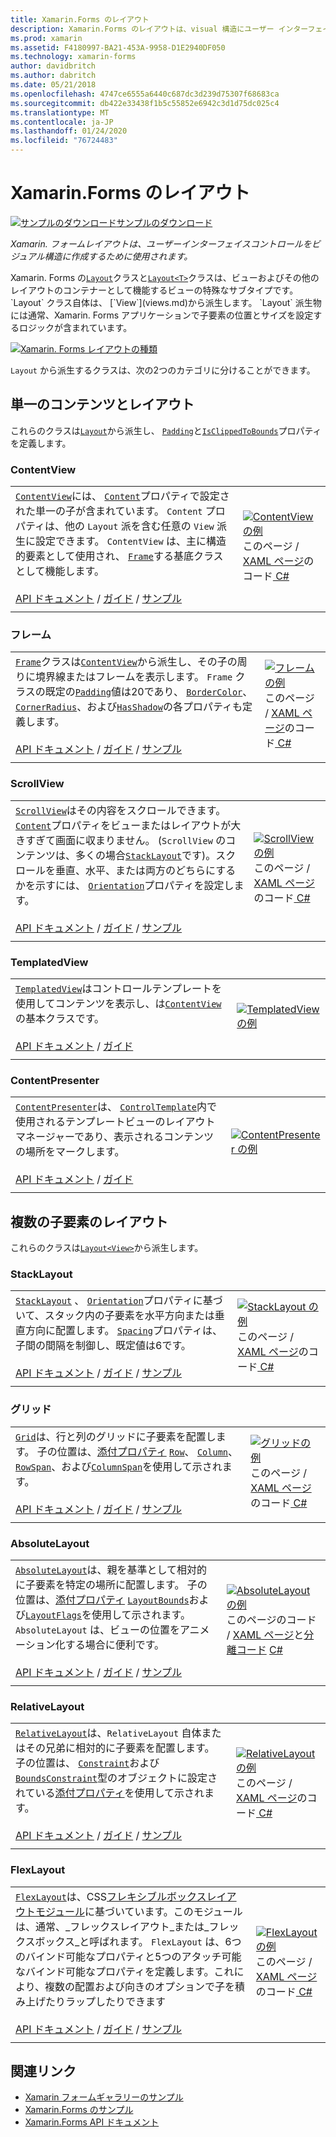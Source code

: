 ```yaml
---
title: Xamarin.Forms のレイアウト
description: Xamarin.Forms のレイアウトは、visual 構造にユーザー インターフェイス コントロールの作成に使用されます。 この記事では、Xamarin.Forms のレイアウトを示します。
ms.prod: xamarin
ms.assetid: F4180997-BA21-453A-9958-D1E2940DF050
ms.technology: xamarin-forms
author: davidbritch
ms.author: dabritch
ms.date: 05/21/2018
ms.openlocfilehash: 4747ce6555a6440c687dc3d239d75307f68683ca
ms.sourcegitcommit: db422e33438f1b5c55852e6942c3d1d75dc025c4
ms.translationtype: MT
ms.contentlocale: ja-JP
ms.lasthandoff: 01/24/2020
ms.locfileid: "76724483"
---
```

# <a name="xamarinforms-layouts"></a>Xamarin.Forms のレイアウト

[![サンプルのダウンロード](~/media/shared/download.png)サンプルのダウンロード](https://docs.microsoft.com/samples/xamarin/xamarin-forms-samples/formsgallery)

_Xamarin. フォームレイアウトは、ユーザーインターフェイスコントロールをビジュアル構造に作成するために使用されます。_

Xamarin. Forms の[`Layout`](xref:Xamarin.Forms.Layout)クラスと[`Layout<T>`](xref:Xamarin.Forms.Layout`1)クラスは、ビューおよびその他のレイアウトのコンテナーとして機能するビューの特殊なサブタイプです。 `Layout` クラス自体は、 [`View`](views.md)から派生します。 `Layout` 派生物には通常、Xamarin. Forms アプリケーションで子要素の位置とサイズを設定するロジックが含まれています。

[![Xamarin. Forms レイアウトの種類](layouts-images/layouts-sml.png "Xamarin. Forms レイアウトの種類")](layouts-images/layouts.png#lightbox "Xamarin. Forms レイアウトの種類")

`Layout` から派生するクラスは、次の2つのカテゴリに分けることができます。

## <a name="layouts-with-single-content"></a>単一のコンテンツとレイアウト

これらのクラスは[`Layout`](xref:Xamarin.Forms.Layout)から派生し、 [`Padding`](xref:Xamarin.Forms.Layout.Padding)と[`IsClippedToBounds`](xref:Xamarin.Forms.Layout.IsClippedToBounds)プロパティを定義します。

<a name="contentView" />

### <a name="contentview"></a>ContentView

|     |     |
| --- | --- |
| [`ContentView`](xref:Xamarin.Forms.ContentView)には、 [`Content`](xref:Xamarin.Forms.ContentView.Content)プロパティで設定された単一の子が含まれています。 `Content` プロパティは、他の `Layout` 派を含む任意の `View` 派生に設定できます。 `ContentView` は、主に構造的要素として使用され、 [`Frame`](#frame)する基底クラスとして機能します。<br /><br />[API ドキュメント](xref:Xamarin.Forms.ContentView) / [ガイド](~/xamarin-forms/user-interface/layouts/contentview.md) / [サンプル](https://docs.microsoft.com/samples/xamarin/xamarin-forms-samples/userinterface-contentviewdemos/) | [![ContentView の例](layouts-images/ContentView.png "ContentView の例")](layouts-images/ContentView-Large.png#lightbox "ContentView の例")<br />このページ / [XAML ページ](https://github.com/xamarin/xamarin-forms-samples/blob/master/FormsGallery/FormsGallery/FormsGallery/XamlExamples/ContentViewDemoPage.xaml)のコード[ C# ](https://github.com/xamarin/xamarin-forms-samples/blob/master/FormsGallery/FormsGallery/FormsGallery/CodeExamples/ContentViewDemoPage.cs) |
|     |     |

<a named="frame" />

### <a name="frame"></a>フレーム

|     |     |
| --- | --- |
| [`Frame`](xref:Xamarin.Forms.Frame)クラスは[`ContentView`](#contentView)から派生し、その子の周りに境界線またはフレームを表示します。 `Frame` クラスの既定の[`Padding`](xref:Xamarin.Forms.Layout.Padding)値は20であり、 [`BorderColor`](xref:Xamarin.Forms.Frame.BorderColor)、 [`CornerRadius`](xref:Xamarin.Forms.Frame.CornerRadius)、および[`HasShadow`](xref:Xamarin.Forms.Frame.HasShadow)の各プロパティも定義します。<br /><br />[API ドキュメント](xref:Xamarin.Forms.Frame) / [ガイド](~/xamarin-forms/user-interface/layouts/frame.md) / [サンプル](https://docs.microsoft.com/samples/xamarin/xamarin-forms-samples/userinterface-frame/) | [![フレームの例](layouts-images/Frame.png "フレームの例")](layouts-images/Frame-Large.png#lightbox "フレームの例")<br />このページ / [XAML ページ](https://github.com/xamarin/xamarin-forms-samples/blob/master/FormsGallery/FormsGallery/FormsGallery/XamlExamples/FrameDemoPage.xaml)のコード[ C# ](https://github.com/xamarin/xamarin-forms-samples/blob/master/FormsGallery/FormsGallery/FormsGallery/CodeExamples/FrameDemoPage.cs) |
|     |     |

<a name="scrollView" />

### <a name="scrollview"></a>ScrollView

|     |     |
| --- | --- |
| [`ScrollView`](xref:Xamarin.Forms.ScrollView)はその内容をスクロールできます。 [`Content`](xref:Xamarin.Forms.ScrollView.Content)プロパティをビューまたはレイアウトが大きすぎて画面に収まりません。 (`ScrollView` のコンテンツは、多くの場合[`StackLayout`](#stackLayout)です)。スクロールを垂直、水平、または両方のどちらにするかを示すには、 [`Orientation`](xref:Xamarin.Forms.ScrollView.Orientation)プロパティを設定します。<br /><br />[API ドキュメント](xref:Xamarin.Forms.ScrollView) / [ガイド](~/xamarin-forms/user-interface/layouts/scroll-view.md) / [サンプル](https://docs.microsoft.com/samples/xamarin/xamarin-forms-samples/userinterface-layout) | [![ScrollView の例](layouts-images/ScrollView.png "ScrollView の例")](layouts-images/ScrollView-Large.png#lightbox "ScrollView の例")<br />このページ / [XAML ページ](https://github.com/xamarin/xamarin-forms-samples/blob/master/FormsGallery/FormsGallery/FormsGallery/XamlExamples/ScrollViewDemoPage.xaml)のコード[ C# ](https://github.com/xamarin/xamarin-forms-samples/blob/master/FormsGallery/FormsGallery/FormsGallery/CodeExamples/ScrollViewDemoPage.cs) |
|     |     |

### <a name="templatedview"></a>TemplatedView

|     |     |
| --- | --- |
| [`TemplatedView`](xref:Xamarin.Forms.TemplatedView)はコントロールテンプレートを使用してコンテンツを表示し、は[`ContentView`](#contentView)の基本クラスです。<br /><br />[API ドキュメント](xref:Xamarin.Forms.TemplatedView) / [ガイド](~/xamarin-forms/app-fundamentals/templates/control-template.md) | [![TemplatedView の例](layouts-images/TemplatedView.png "TemplatedView の例")](layouts-images/TemplatedView.png#lightbox "TemplatedView の例") |
|     |     |

### <a name="contentpresenter"></a>ContentPresenter

|     |     |
| --- | --- |
| [`ContentPresenter`](xref:Xamarin.Forms.ContentPresenter)は、 [`ControlTemplate`](xref:Xamarin.Forms.ControlTemplate)内で使用されるテンプレートビューのレイアウトマネージャーであり、表示されるコンテンツの場所をマークします。<br /><br />[API ドキュメント](xref:Xamarin.Forms.ContentPresenter) / [ガイド](~/xamarin-forms/app-fundamentals/templates/control-template.md) | [![ContentPresenter の例](layouts-images/ContentPresenter.png "ContentPresenter の例")](layouts-images/ContentPresenter.png#lightbox "ContentPresenter の例") |
|     |     |

## <a name="layouts-with-multiple-children"></a>複数の子要素のレイアウト

これらのクラスは[`Layout<View>`](xref:Xamarin.Forms.Layout`1)から派生します。

<a name="stackLayout" />

### <a name="stacklayout"></a>StackLayout

|     |     |
| --- | --- |
| [`StackLayout`](xref:Xamarin.Forms.StackLayout) 、 [`Orientation`](xref:Xamarin.Forms.StackLayout.Orientation)プロパティに基づいて、スタック内の子要素を水平方向または垂直方向に配置します。 [`Spacing`](xref:Xamarin.Forms.StackLayout.Spacing)プロパティは、子間の間隔を制御し、既定値は6です。<br /><br />[API ドキュメント](xref:Xamarin.Forms.StackLayout) / [ガイド](~/xamarin-forms/user-interface/layouts/stack-layout.md) / [サンプル](https://docs.microsoft.com/samples/xamarin/xamarin-forms-samples/userinterface-layout)| [![StackLayout の例](layouts-images/StackLayout.png "StackLayout の例")](layouts-images/StackLayout-Large.png#lightbox "StackLayout の例")<br />このページ / [XAML ページ](https://github.com/xamarin/xamarin-forms-samples/blob/master/FormsGallery/FormsGallery/FormsGallery/XamlExamples/StackLayoutDemoPage.xaml)のコード[ C# ](https://github.com/xamarin/xamarin-forms-samples/blob/master/FormsGallery/FormsGallery/FormsGallery/CodeExamples/StackLayoutDemoPage.cs) |
|     |     |

<a name="grid" />

### <a name="grid"></a>グリッド

|     |     |
| --- | --- |
| [`Grid`](xref:Xamarin.Forms.Grid)は、行と列のグリッドに子要素を配置します。 子の位置は、[添付プロパティ](~/xamarin-forms/xaml/attached-properties.md) [`Row`](xref:Xamarin.Forms.Grid.RowProperty)、 [`Column`](xref:Xamarin.Forms.Grid.ColumnProperty)、 [`RowSpan`](xref:Xamarin.Forms.Grid.RowSpanProperty)、および[`ColumnSpan`](xref:Xamarin.Forms.Grid.ColumnSpanProperty)を使用して示されます。<br /><br />[API ドキュメント](xref:Xamarin.Forms.Grid) / [ガイド](~/xamarin-forms/user-interface/layouts/grid.md) / [サンプル](https://docs.microsoft.com/samples/xamarin/xamarin-forms-samples/userinterface-layout) | [![グリッドの例](layouts-images/Grid.png "グリッドの例")](layouts-images/Grid-Large.png#lightbox "グリッドの例")<br />このページ / [XAML ページ](https://github.com/xamarin/xamarin-forms-samples/blob/master/FormsGallery/FormsGallery/FormsGallery/XamlExamples/GridDemoPage.xaml)のコード[ C# ](https://github.com/xamarin/xamarin-forms-samples/blob/master/FormsGallery/FormsGallery/FormsGallery/CodeExamples/GridDemoPage.cs) |
|     |     |

### <a name="absolutelayout"></a>AbsoluteLayout

|     |     |
| --- | --- |
| [`AbsoluteLayout`](xref:Xamarin.Forms.AbsoluteLayout)は、親を基準として相対的に子要素を特定の場所に配置します。 子の位置は、[添付プロパティ](~/xamarin-forms/xaml/attached-properties.md) [`LayoutBounds`](xref:Xamarin.Forms.AbsoluteLayout.LayoutBoundsProperty)および[`LayoutFlags`](xref:Xamarin.Forms.AbsoluteLayout.LayoutFlagsProperty)を使用して示されます。 `AbsoluteLayout` は、ビューの位置をアニメーション化する場合に便利です。<br /><br />[API ドキュメント](xref:Xamarin.Forms.AbsoluteLayout) / [ガイド](~/xamarin-forms/user-interface/layouts/absolute-layout.md) / [サンプル](https://docs.microsoft.com/samples/xamarin/xamarin-forms-samples/userinterface-layout) | [![AbsoluteLayout の例](layouts-images/AbsoluteLayout.png "AbsoluteLayout の例")](layouts-images/AbsoluteLayout-Large.png#lightbox "AbsoluteLayout の例")<br />このページのコード / [XAML ページ](https://github.com/xamarin/xamarin-forms-samples/blob/master/FormsGallery/FormsGallery/FormsGallery/XamlExamples/AbsoluteLayoutDemoPage.xaml)と[分離コード](https://github.com/xamarin/xamarin-forms-samples/blob/master/FormsGallery/FormsGallery/FormsGallery/XamlExamples/AbsoluteLayoutDemoPage.xaml.cs) [ C# ](https://github.com/xamarin/xamarin-forms-samples/blob/master/FormsGallery/FormsGallery/FormsGallery/CodeExamples/AbsoluteLayoutDemoPage.cs) |
|     |     |

### <a name="relativelayout"></a>RelativeLayout

|     |     |
| --- | --- |
| [`RelativeLayout`](xref:Xamarin.Forms.RelativeLayout)は、`RelativeLayout` 自体またはその兄弟に相対的に子要素を配置します。 子の位置は、 [`Constraint`](xref:Xamarin.Forms.Constraint)および[`BoundsConstraint`](xref:Xamarin.Forms.Constraint)型のオブジェクトに設定されている[添付プロパティ](~/xamarin-forms/xaml/attached-properties.md)を使用して示されます。<br /><br />[API ドキュメント](xref:Xamarin.Forms.RelativeLayout) / [ガイド](~/xamarin-forms/user-interface/layouts/relative-layout.md) / [サンプル](https://docs.microsoft.com/samples/xamarin/xamarin-forms-samples/userinterface-layout) | [![RelativeLayout の例](layouts-images/RelativeLayout.png "RelativeLayout の例")](layouts-images/RelativeLayout-Large.png#lightbox "RelativeLayout の例")<br />このページ / [XAML ページ](https://github.com/xamarin/xamarin-forms-samples/blob/master/FormsGallery/FormsGallery/FormsGallery/XamlExamples/RelativeLayoutDemoPage.xaml)のコード[ C# ](https://github.com/xamarin/xamarin-forms-samples/blob/master/FormsGallery/FormsGallery/FormsGallery/CodeExamples/RelativeLayoutDemoPage.cs) |
|     |     |

### <a name="flexlayout"></a>FlexLayout

|     |     |
| --- | --- |
| [`FlexLayout`](xref:Xamarin.Forms.FlexLayout)は、CSS[フレキシブルボックスレイアウトモジュール](https://www.w3.org/TR/css-flexbox-1/)に基づいています。このモジュールは、通常、_フレックスレイアウト_または_フレックスボックス_と呼ばれます。 `FlexLayout` は、6つのバインド可能なプロパティと5つのアタッチ可能なバインド可能なプロパティを定義します。これにより、複数の配置および向きのオプションで子を積み上げたりラップしたりできます<br /><br />[API ドキュメント](xref:Xamarin.Forms.FlexLayout) / [ガイド](~/xamarin-forms/user-interface/layouts/flex-layout.md) / [サンプル](https://docs.microsoft.com/samples/xamarin/xamarin-forms-samples/userinterface-flexlayoutdemos) | [![FlexLayout の例](layouts-images/FlexLayout.png "FlexLayout の例")](layouts-images/FlexLayout-Large.png#lightbox "FlexLayout の例")<br />このページ / [XAML ページ](https://github.com/xamarin/xamarin-forms-samples/blob/master/FormsGallery/FormsGallery/FormsGallery/XamlExamples/FlexLayoutDemoPage.xaml)のコード[ C# ](https://github.com/xamarin/xamarin-forms-samples/blob/master/FormsGallery/FormsGallery/FormsGallery/CodeExamples/FlexLayoutDemoPage.cs) |
|     |     |

## <a name="related-links"></a>関連リンク

- [Xamarin フォームギャラリーのサンプル](https://docs.microsoft.com/samples/xamarin/xamarin-forms-samples/formsgallery)
- [Xamarin.Forms のサンプル](https://docs.microsoft.com/samples/browse/?products=xamarin&term=Xamarin.Forms)
- [Xamarin.Forms API ドキュメント](https://docs.microsoft.com/dotnet/api/xamarin.forms?view=xamarin-forms)
